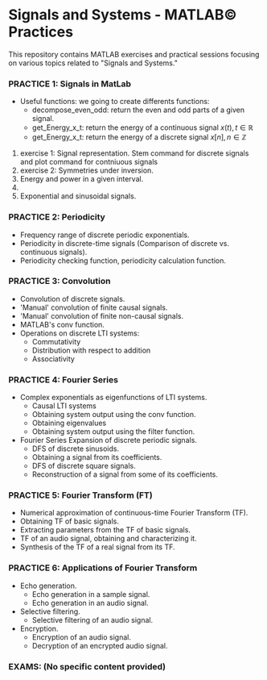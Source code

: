 # Signals and Systems - MATLAB© Practices

This repository contains MATLAB exercises and practical sessions focusing on various topics related to "Signals and Systems."

### PRACTICE 1: Signals in MatLab
- Useful functions: we going to create differents functions:
    - decompose_even_odd: return the even and odd parts of a given signal.
    - get_Energy_x_t: return the energy of a continuous signal $x(t), t \in \mathbb{R}$ 
    - get_Energy_x_t: return the energy of a discrete signal $x[n], n \in \mathbb{Z}$ 
1. exercise 1: Signal representation. Stem command for discrete signals and plot command for contniuous signals
2. exercise 2: Symmetries under inversion.
3. Energy and power in a given interval.
4. 
5. Exponential and sinusoidal signals.

### PRACTICE 2: Periodicity
- Frequency range of discrete periodic exponentials.
- Periodicity in discrete-time signals (Comparison of discrete vs. continuous signals).
- Periodicity checking function, periodicity calculation function.

### PRACTICE 3: Convolution
- Convolution of discrete signals.
- 'Manual' convolution of finite causal signals.
- 'Manual' convolution of finite non-causal signals.
- MATLAB's conv function.
- Operations on discrete LTI systems:
  - Commutativity
  - Distribution with respect to addition
  - Associativity

### PRACTICE 4: Fourier Series
- Complex exponentials as eigenfunctions of LTI systems.
  - Causal LTI systems
  - Obtaining system output using the conv function.
  - Obtaining eigenvalues
  - Obtaining system output using the filter function.
- Fourier Series Expansion of discrete periodic signals.
  - DFS of discrete sinusoids.
  - Obtaining a signal from its coefficients.
  - DFS of discrete square signals.
  - Reconstruction of a signal from some of its coefficients.

### PRACTICE 5: Fourier Transform (FT)
- Numerical approximation of continuous-time Fourier Transform (TF).
- Obtaining TF of basic signals.
- Extracting parameters from the TF of basic signals.
- TF of an audio signal, obtaining and characterizing it.
- Synthesis of the TF of a real signal from its TF.

### PRACTICE 6: Applications of Fourier Transform
- Echo generation.
  - Echo generation in a sample signal.
  - Echo generation in an audio signal.
- Selective filtering.
  - Selective filtering of an audio signal.
- Encryption.
  - Encryption of an audio signal.
  - Decryption of an encrypted audio signal.

### EXAMS: (No specific content provided)
